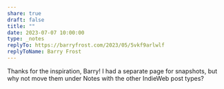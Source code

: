 ```yaml
---
share: true
draft: false
title: ""
date: 2023-07-07 10:00:00
type: _notes
replyTo: https://barryfrost.com/2023/05/5vkf9arlwlf
replyToName: Barry Frost
---
```


Thanks for the inspiration, Barry! I had a separate page for snapshots, but why not move them under Notes with the other IndieWeb post types?